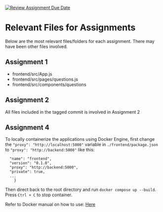[![Review Assignment Due Date](https://classroom.github.com/assets/deadline-readme-button-24ddc0f5d75046c5622901739e7c5dd533143b0c8e959d652212380cedb1ea36.svg)](https://classroom.github.com/a/6BOvYMwN)
# Relevant Files for Assignments
Below are the most relevant files/folders for each assignment. There may have been other files involved.
## Assignment 1
- frontend/src/App.js
- frontend/src/pages/questions.js
- frontend/src/components/questions

## Assignment 2
All files included in the tagged commit is involved in Assignment 2

## Assignment 4
To locally containerize the applications using Docker Engine, first change the `"proxy": "http://localhost:5000"` variable in `./frontend/package.json` to `"proxy": "http://backend:5000"` like this:
```{
  "name": "frontend",
  "version": "0.1.0",
  "proxy": "http://backend:5000",
  "private": true,
  ...
    }
  ```
  Then direct back to the root directory and run `docker compose up --build`.
  Press `Ctrl + C` to stop container.

  Refer to Docker manual on how to use: [Here](https://docs.docker.com/get-started/overview/)